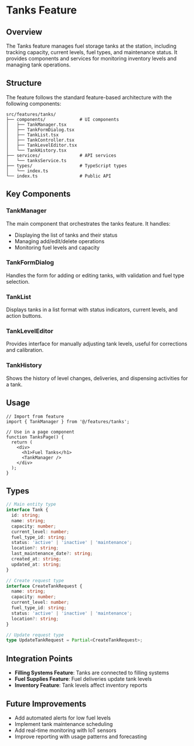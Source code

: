 # Tanks Feature

## Overview

The Tanks feature manages fuel storage tanks at the station, including tracking capacity, current levels, fuel types, and maintenance status. It provides components and services for monitoring inventory levels and managing tank operations.

## Structure

The feature follows the standard feature-based architecture with the following components:

```
src/features/tanks/
├── components/             # UI components
│   ├── TankManager.tsx
│   ├── TankFormDialog.tsx
│   ├── TankList.tsx
│   ├── TankController.tsx
│   ├── TankLevelEditor.tsx
│   └── TankHistory.tsx
├── services/               # API services
│   └── tanksService.ts
├── types/                  # TypeScript types
│   └── index.ts
└── index.ts                # Public API
```

## Key Components

### TankManager

The main component that orchestrates the tanks feature. It handles:
- Displaying the list of tanks and their status
- Managing add/edit/delete operations
- Monitoring fuel levels and capacity

### TankFormDialog

Handles the form for adding or editing tanks, with validation and fuel type selection.

### TankList

Displays tanks in a list format with status indicators, current levels, and action buttons.

### TankLevelEditor

Provides interface for manually adjusting tank levels, useful for corrections and calibration.

### TankHistory

Shows the history of level changes, deliveries, and dispensing activities for a tank.

## Usage

```tsx
// Import from feature
import { TankManager } from '@/features/tanks';

// Use in a page component
function TanksPage() {
  return (
    <div>
      <h1>Fuel Tanks</h1>
      <TankManager />
    </div>
  );
}
```

## Types

```typescript
// Main entity type
interface Tank {
  id: string;
  name: string;
  capacity: number;
  current_level: number;
  fuel_type_id: string;
  status: 'active' | 'inactive' | 'maintenance';
  location?: string;
  last_maintenance_date?: string;
  created_at: string;
  updated_at: string;
}

// Create request type
interface CreateTankRequest {
  name: string;
  capacity: number;
  current_level: number;
  fuel_type_id: string;
  status: 'active' | 'inactive' | 'maintenance';
  location?: string;
}

// Update request type
type UpdateTankRequest = Partial<CreateTankRequest>;
```

## Integration Points

- **Filling Systems Feature**: Tanks are connected to filling systems
- **Fuel Supplies Feature**: Fuel deliveries update tank levels
- **Inventory Feature**: Tank levels affect inventory reports

## Future Improvements

- Add automated alerts for low fuel levels
- Implement tank maintenance scheduling
- Add real-time monitoring with IoT sensors
- Improve reporting with usage patterns and forecasting 